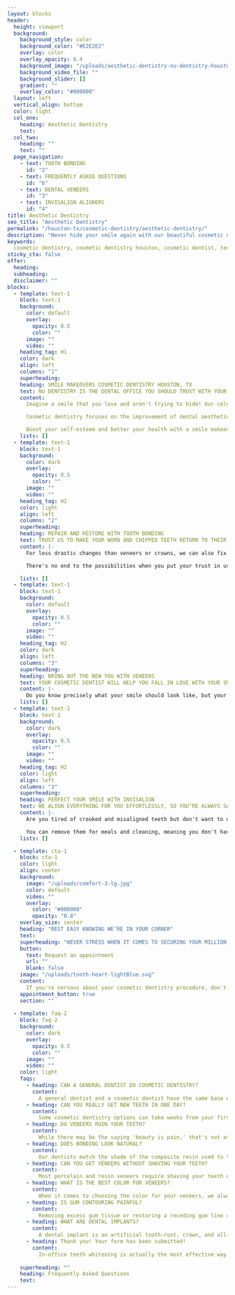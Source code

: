 ```yaml
---
layout: blocks
header:
  height: viewport
  background:
    background_style: color
    background_color: "#E2E2E2"
    overlay: color
    overlay_opacity: 0.4
    background_image: "/uploads/aesthetic-dentistry-nu-dentistry-houston-tx-hero.jpg"
    background_video_file: ""
    background_slider: []
    gradient: ""
    overlay_color: "#000000"
  layout: left
  vertical_align: bottom
  color: light
  col_one:
    heading: Aesthetic Dentistry 
    text: 
  col_two:
    heading: ""
    text: ""
  page_navigation:
    - text: TOOTH BONDING
      id: "2"
    - text: FREQUENTLY ASKED QUESTIONS
      id: "6"
    - text: DENTAL VENEERS
      id: "3"
    - text: INVISALIGN ALIGNERS
      id: "4"      
title: Aesthetic Dentistry
seo_title: "Aesthetic Dentistry"
permalink: "/houston-tx/cosmetic-dentistry/aesthetic-dentistry/"
description: "Never hide your smile again with our beautiful cosmetic dentistry in Houston, TX. With a wide array of services and amenities, we are the cosmetic dentist yo..."
keywords:
  cosmetic dentistry, cosmetic dentistry houston, cosmetic dentist, teeth whitening, veneers, lumineers, invisalign, smile makeover, crown, braces, dental impl...
sticky_cta: false
offer:
  heading: 
  subheading: 
  disclaimer: ""
blocks:
  - template: text-1
    block: text-1
    background:
      color: default
      overlay:
        opacity: 0.5
        color: ""
      image: ""
      video: ""
    heading_tag: H1
    color: dark
    align: left
    columns: "1"
    superheading: 
    heading: SMILE MAKEOVERS COSMETIC DENTISTRY HOUSTON, TX
    text: NU DENTISTRY IS THE DENTAL OFFICE YOU SHOULD TRUST WITH YOUR TEETH
    content: 
      Imagine a smile that you love and aren't trying to hide! Our celebrated cosmetic dental team is the secret to your Hollywood smile in Houston! We'll provide you with a transformative treatment plan that gives you the incredible results you want at a price that doesn't break the bank.

      Cosmetic dentistry focuses on the improvement of dental aesthetics, remodeling the appearance of your teeth, gums, or bite to exactly how you want it. We offer an incredible selection of procedures, including tooth bonding, veneers, teeth whitening, crown lengthening, and Invisalign, that can help you achieve the results you'd like. Our dedicated dentists will help you to realize your smile dreams while taking your overall smile appearance, including positioning, shape, sizing, and alignment into account.

      Boost your self-esteem and better your health with a smile makeover! We offer the best cosmetic dentistry, bringing you a smile that lasts a lifetime. Let our team inspire you to create the smile of your dreams. What are you waiting for? Call us today for your bright, bold, new smile!
    lists: []
  - template: text-1
    block: text-1
    background:
      color: dark
      overlay:
        opacity: 0.5
        color: ""
      image: ""
      video: ""
    heading_tag: H2
    color: light
    align: left
    columns: "2"
    superheading: 
    heading: REPAIR AND RESTORE WITH TOOTH BONDING
    text: TRUST US TO MAKE YOUR WORN AND CHIPPED TEETH RETURN TO THEIR NATURAL STATE
    content: |-
      For less drastic changes than veneers or crowns, we can also fix your smile with the help of tooth bonding. With this quick, cost-efficient procedure, we use composite resin to repair decayed, chipped, fractured, and even discolored teeth. Tooth bonding is an extremely versatile cosmetic dentistry option. It can be used to lengthen short teeth, close unwanted gaps, and change a tooth's shape. The same resin is also used for tooth-colored fillings.

      There's no end to the possibilities when you put your trust in us. Tooth bonding is the fast, hassle-free solution to perfecting your teeth. The process is completely noninvasive, meaning you won't need any anesthetic. Our skilled dentists can trim and shape your smile to exactly how you want it. Within half an hour to an hour, you can restore your teeth to their natural beauty. Ready to book your appointment? Call our office at (832) 916-4144 for your consultation.

    lists: []
  - template: text-1
    block: text-1
    background:
      color: default
      overlay:
        opacity: 0.5
        color: ""
      image: ""
      video: ""
    heading_tag: H2
    color: dark
    align: left
    columns: "3"
    superheading: 
    heading: BRING OUT THE NEW YOU WITH VENEERS
    text: YOUR COSMETIC DENTIST WILL HELP YOU FALL IN LOVE WITH YOUR SMILE
    content: |-
      Do you know precisely what your smile should look like, but your teeth never listen? We can help you bring your vision to life with veneers! Veneers are thin, 0.5mm thick porcelain or ceramic tooth facades which layer over your existing teeth to make them look impeccable. They're highly versatile, able to correct chipped, crooked, worn down, stained, unshapely, and uneven teeth. With proper dental upkeep and eating habits, yours can last 10 to 15 years. We're artists when it comes to your new teeth. Whether you're looking to improve one or a dozen teeth, we're experts at color matching your veneers. From dazzling, Hollywood-white, or a more charming, natural shade, our cosmetic dentists will listen to what you need to stand out and stand confident with your upgraded smile. We want your veneers to not only look like your real teeth but feel like them too. To keep your veneers from feeling bulky or noticeable in your mouth, the process will involve shaving your existing teeth down so that your cosmetic treatment fits like a glove.
    lists: []
  - template: text-1
    block: text-1
    background:
      color: dark
      overlay:
        opacity: 0.5
        color: ""
      image: ""
      video: ""
    heading_tag: H2
    color: light
    align: left
    columns: "3"
    superheading: 
    heading: PERFECT YOUR SMILE WITH INVISALIGN
    text: WE ALIGN EVERYTHING FOR YOU EFFORTLESSLY, SO YOU’RE ALWAYS SATISFIED
    content: |-
      Are you tired of crooked and misaligned teeth but don't want to deal with the look and restrictions of traditional braces? Then it's time you look into Invisalign, our first choice for clear aligners. Invisalign removes the aesthetic concerns of braces without losing the effectiveness. It corrects crooked and crowded teeth, gaps, over and underbites, improperly aligned jaws, and angled teeth known as overjet just as well as its metal counterpart without any of the frustrating brackets, wiring, and elastics. A series of clear plastic trays custom fit to your mouth is created. These trays align your teeth more gradually than traditional braces, easing the strain of your shifting teeth. Patients exchange for their next, tighter Invisalign tray every one or two weeks and start seeing results in a matter of weeks. Depending on the unique factors of your case, you can leave our office with an impeccable smile in as little as six months. A fantastic advantage with clear aligners is that they only need to be worn 22 hours a day.

      You can remove them for meals and cleaning, meaning you don't have to adjust your lifestyle to get the results you want. Popcorn, apples, and bubblegum are no problem with Invisalign! Whether you're a child, a teen, or an adult, you deserve a smile you can't stop showing off. Here at Nu Dentistry, our dentists are eager to make your transition to flawless teeth go without a hitch. Call (832) 916-4144 to schedule your consultation appointment.
    lists: []

  - template: cta-1
    block: cta-1
    color: light
    align: center
    background:
      image: "/uploads/comfort-3-lg.jpg"
      color: default
      video: ""
      overlay:
        color: "#000000"
        opacity: "0.8"
    overlay_size: center
    heading: "REST EASY KNOWING WE’RE IN YOUR CORNER"
    text: 
    superheading: "NEVER STRESS WHEN IT COMES TO SECURING YOUR MILLION DOLLAR SMILE"
    button:
      text: Request an appointment
      url: ""
      blank: false
    image: "/uploads/tooth-heart-lightBlue.svg"
    content:
      If you're nervous about your cosmetic dentistry procedure, don't be! Our team of seasoned dentists know what it takes to give you a natural smile you can be proud of. We're always happy to answer your questions, and we're more than prepared to explain the whole process to you. We want to make sure you are informed, ready, and eager to move forward to your perfect smile.
    appointment_button: true
    section: ""
    
  - template: faq-2
    block: faq-2
    background:
      color: dark
      overlay:
        opacity: 0.5
        color: ""
      image: ""
      video: ""
    color: light
    faqs:
      - heading: CAN A GENERAL DENTIST DO COSMETIC DENTISTRY?
        content:
          A general dentist and a cosmetic dentist have the same base education. They often perform many of the same procedures, including cosmetic dentistry. General dentists are just as qualified as specialists, and have often completed additional training to treat your smile with the same level of care.
      - heading: CAN YOU REALLY GET NEW TEETH IN ONE DAY?
        content:
          Some cosmetic dentistry options can take weeks from your first consultation. However, others, such as teeth whitening and bonding, can take as little time as a single visit.
      - heading: DO VENEERS RUIN YOUR TEETH?
        content:
          While there may be the saying 'beauty is pain,' that's not at all true when it comes to veneers. Not only do they not ruin your teeth, but porcelain veneers are long-lasting, stain-resistant, and harder to damage than your regular teeth!
      - heading: DOES BONDING LOOK NATURAL?
        content:
          Our dentists match the shade of the composite resin used to the shade of your tooth. Your teeth will look as good as new after your tooth bonding. The resin used blends smoothly with your existing enamel to make it hard for even your dentist to see it.     
      - heading: CAN YOU GET VENEERS WITHOUT SHAVING YOUR TEETH?
        content:
          Most porcelain and resin veneers require shaving your teeth down. However, there are certain types of veneers, such as Lumineers, that are thin enough to fit over your teeth without any preparation. If you're ready for your own no-prep veneers, contact our office for a consultation.
      - heading: WHAT IS THE BEST COLOR FOR VENEERS?
        content:
          When it comes to choosing the color for your veneers, we always make sure that your teeth look as natural as possible. We color match seamlessly and discuss your options so that you're always happy with your bright, new smile.
      - heading: IS GUM CONTOURING PAINFUL?
        content:
          Removing excess gum tissue or restoring a receding gum line can be done comfortably. Our safe anesthetic and sedation options guarantee that the entire contouring process will be painless. Nu Dentistry is dedicated to your full comfort, and we're prepared to help you if any of the process makes you nervous.
      - heading: WHAT ARE DENTAL IMPLANTS?
        content:
          A dental implant is an artificial tooth—root, crown, and all—that is surgically attached to your jaw to replace a missing tooth and prevent the jawbone from deteriorating. It consists of a metal post called an implant, a porcelain crown to act as the tooth, and an abutment to connect the two.
      - heading: Thank you! Your form has been submitted!
        content:
          In-office teeth whitening is actually the most effective way to brighten your teeth. Here at Nu Dentistry, we use the Beyond whitening system, both in the dental chair and with our custom take-home trays. This system whitens brighter and lasts longer than over the counter strips, and the process itself is quicker!
          
    superheading: ""
    heading: Frequently Asked Questions
    text: 
---
```

